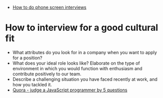 - [How to do phone screen interviews](https://www.roberthalf.com/employers/hiring-advice/employee-recruitment/evaluating-candidates/the-best-phone-screen-interview-questions)

# How to interview for a good cultural fit
- What attributes do you look for in a company when you want to apply for a position?
- What does your ideal role looks like? Elaborate on the type of environment in which you would function with enthusiasm and contribute positively to our team.
- Describe a challenging situation you have faced recently at work, and how you tackled it.
- [Quora - judge a JavaScript programmer by 5 questions](https://www.quora.com/How-do-you-judge-a-JavaScript-programmer-by-only-5-questions)
